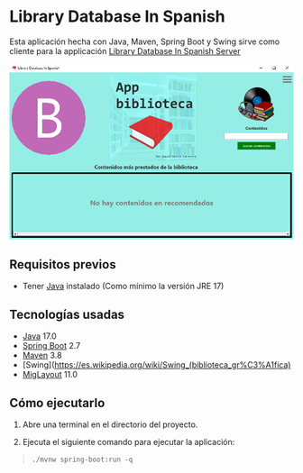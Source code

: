 # Library Database In Spanish

Esta aplicación hecha con Java, Maven, Spring Boot y Swing sirve como cliente para la applicación [Library Database In Spanish Server](https://github.com/dangarcar/library-database-in-spanish-server)

![Imagen de la pantalla de inicio del programa](src/main/resources/files/images/captura.png)

## Requisitos previos
- Tener [Java](https://www.java.com/en/) instalado (Como mínimo la versión JRE 17)

## Tecnologías usadas
- [Java](https://www.java.com/en/) 17.0
- [Spring Boot](https://spring.io/projects/spring-boot/) 2.7
- [Maven](https://maven.apache.org/) 3.8
- [Swing](https://es.wikipedia.org/wiki/Swing_(biblioteca_gr%C3%A1fica)
- [MigLayout](https://www.miglayout.com/) 11.0

## Cómo ejecutarlo
1. Abre una terminal en el directorio del proyecto.

2. Ejecuta el siguiente comando para ejecutar la aplicación:
>```console 
>./mvnw spring-boot:run -q
>```
